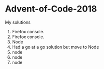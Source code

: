 # Advent-of-Code-2018
My solutions

1. Firefox console.
2. Firefox console.
3. Node
4. Had a go at a go solution but move to Node
5. node
6. node
7. node
